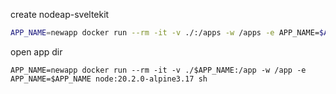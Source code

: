 create nodeap-sveltekit

```bash
APP_NAME=newapp docker run --rm -it -v ./:/apps -w /apps -e APP_NAME=$APP_NAME node:20.2.0-alpine3.17 npm create svelte@latest $APP_NAME
```


open app dir
```
APP_NAME=newapp docker run --rm -it -v ./$APP_NAME:/app -w /app -e APP_NAME=$APP_NAME node:20.2.0-alpine3.17 sh
```
